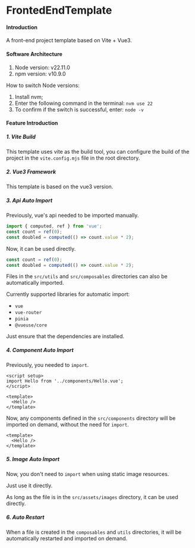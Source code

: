 # FrontedEndTemplate

#### Introduction

A front-end project template based on Vite + Vue3.

#### Software Architecture

1. Node version: v22.11.0
2. npm version: v10.9.0

How to switch Node versions:

1. Install nvm;
2. Enter the following command in the terminal:  `nvm use 22`
3. To confirm if the switch is successful, enter:  `node -v` 

#### Feature Introduction

##### 1. Vite Build

This template uses vite as the build tool, you can configure the build of the project in the `vite.config.mjs` file in the root directory.

##### 2. Vue3 Framework

This template is based on the vue3 version.

##### 3. Api Auto Import

Previously, vue's api needed to be imported manually.

```javascript
import { computed, ref } from 'vue';
const count = ref(0);
const doubled = computed(() => count.value * 2);
```

Now, it can be used directly.

```javascript
const count = ref(0);
const doubled = computed(() => count.value * 2);
```

Files in the `src/utils` and `src/composables` directories can also be automatically imported.

Currently supported libraries for automatic import:

- `vue`
- `vue-router`
- `pinia`
- `@vueuse/core`

Just ensure that the dependencies are installed.

##### 4. Component Auto Import

Previously, you needed to `import`.

```vue
<script setup>
import Hello from '../components/Hello.vue';
</script>

<template>
  <Hello />
</template>
```

Now, any components defined in the `src/components` directory will be imported on demand, without the need for `import`.

```vue
<template>
  <Hello />
</template>
```

##### 5. Image Auto Import

Now, you don't need to `import` when using static image resources.

Just use it directly.

As long as the file is in the `src/assets/images` directory, it can be used directly.

##### 6. Auto Restart

When a file is created in the `composables` and `utils` directories, it will be automatically restarted and imported on demand.
